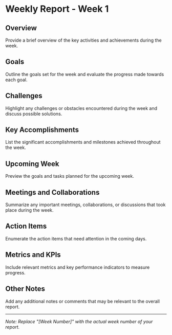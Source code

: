 # Weekly Report - Week 1

## Overview

Provide a brief overview of the key activities and achievements during the week.

## Goals

Outline the goals set for the week and evaluate the progress made towards each goal.

## Challenges

Highlight any challenges or obstacles encountered during the week and discuss possible solutions.

## Key Accomplishments

List the significant accomplishments and milestones achieved throughout the week.

## Upcoming Week

Preview the goals and tasks planned for the upcoming week.

## Meetings and Collaborations

Summarize any important meetings, collaborations, or discussions that took place during the week.

## Action Items

Enumerate the action items that need attention in the coming days.

## Metrics and KPIs

Include relevant metrics and key performance indicators to measure progress.

## Other Notes

Add any additional notes or comments that may be relevant to the overall report.

---

*Note: Replace "[Week Number]" with the actual week number of your report.*

